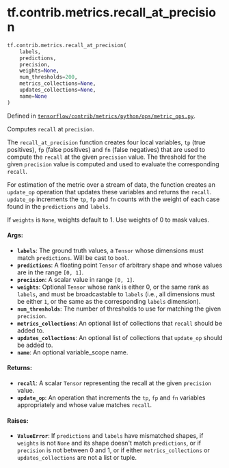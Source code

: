 <div itemscope itemtype="http://developers.google.com/ReferenceObject">
<meta itemprop="name" content="tf.contrib.metrics.recall_at_precision" />
</div>

# tf.contrib.metrics.recall_at_precision

``` python
tf.contrib.metrics.recall_at_precision(
    labels,
    predictions,
    precision,
    weights=None,
    num_thresholds=200,
    metrics_collections=None,
    updates_collections=None,
    name=None
)
```



Defined in [`tensorflow/contrib/metrics/python/ops/metric_ops.py`](https://www.tensorflow.org/code/tensorflow/contrib/metrics/python/ops/metric_ops.py).

Computes `recall` at `precision`.

The `recall_at_precision` function creates four local variables,
`tp` (true positives), `fp` (false positives) and `fn` (false negatives)
that are used to compute the `recall` at the given `precision` value. The
threshold for the given `precision` value is computed and used to evaluate the
corresponding `recall`.

For estimation of the metric over a stream of data, the function creates an
`update_op` operation that updates these variables and returns the
`recall`. `update_op` increments the `tp`, `fp` and `fn` counts with the
weight of each case found in the `predictions` and `labels`.

If `weights` is `None`, weights default to 1. Use weights of 0 to mask values.

#### Args:

* <b>`labels`</b>: The ground truth values, a `Tensor` whose dimensions must match
    `predictions`. Will be cast to `bool`.
* <b>`predictions`</b>: A floating point `Tensor` of arbitrary shape and whose values
    are in the range `[0, 1]`.
* <b>`precision`</b>: A scalar value in range `[0, 1]`.
* <b>`weights`</b>: Optional `Tensor` whose rank is either 0, or the same rank as
    `labels`, and must be broadcastable to `labels` (i.e., all dimensions must
    be either `1`, or the same as the corresponding `labels` dimension).
* <b>`num_thresholds`</b>: The number of thresholds to use for matching the given
    `precision`.
* <b>`metrics_collections`</b>: An optional list of collections that `recall`
    should be added to.
* <b>`updates_collections`</b>: An optional list of collections that `update_op` should
    be added to.
* <b>`name`</b>: An optional variable_scope name.


#### Returns:

* <b>`recall`</b>: A scalar `Tensor` representing the recall at the given
    `precision` value.
* <b>`update_op`</b>: An operation that increments the `tp`, `fp` and `fn`
    variables appropriately and whose value matches `recall`.


#### Raises:

* <b>`ValueError`</b>: If `predictions` and `labels` have mismatched shapes, if
    `weights` is not `None` and its shape doesn't match `predictions`, or if
    `precision` is not between 0 and 1, or if either `metrics_collections`
    or `updates_collections` are not a list or tuple.